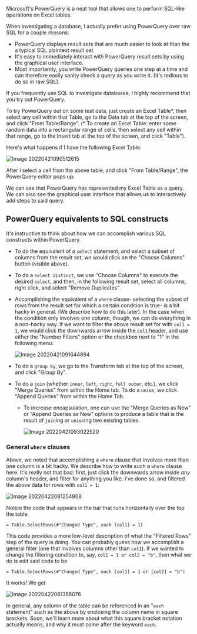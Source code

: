 Microsoft's PowerQuery is a neat tool that allows one to perform SQL-like operations on Excel tables. 

When investigating a database, I actually prefer using PowerQuery over raw SQL for a couple reasons: 

- PowerQuery displays result sets that are much easier to look at than the a typical SQL plaintext result set.
- It's easy to immediately interact with PowerQuery result sets by using the graphical user interface.
- Most importantly, you write PowerQuery queries one step at a time and can therefore easily sanity check a query as you write it. (It's tedious to do so in raw SQL).

If you frequently use SQL to investigate databases, I highly recommend that you try out PowerQuery. 

To try PowerQuery out on some test data, just create an Excel Table*, then select any cell within that Table, go to the Data tab at the top of the screen, and click "From Table/Range". (* To create an Excel Table: enter some random data into a rectangular range of cells, then select any cell within that range, go to the Insert tab at the top of the screen, and click "Table").

Here's what happens if I have the following Excel Table:

![Image 20220421090512615](https://blogs.perficient.com/files/image-20220421090512615-300x191.png)

After I select a cell from the above table, and click "From Table/Range", the PowerQuery editor pops up:

We can see that PowerQuery has represented my Excel Table as a query. We can also see the graphical user interface that allows us to interactively add steps to said query.

## PowerQuery equivalents to SQL constructs

It's instructive to think about how we can accomplish various SQL constructs within PowerQuery.

- To do the equivalent of a `select` statement, and select a subset of columns from the result set, we would click on the "Choose Columns" button (visible above).

- To do a `select distinct`, we use "Choose Columns" to execute the desired `select`, and then, in the following result set, select all columns, right click, and select "Remove Duplicates".

- Accomplishing the equivalent of a `where` clause- selecting the subset of rows from the result set for which a certain condition is true- is a bit hacky in general. (We describe how to do this later). In the case when the condition only involves one column, though, we can do everything in a non-hacky way. If we want to filter the above result set for with `col1 = 1`, we would click the downwards arrow inside the `col1` header, and use either the "Number Filters" option or the checkbox next to "1" in the following menu:

  ![Image 20220421091644894](https://blogs.perficient.com/files/image-20220421091644894-1024x407.png)

- To do a `group by`, we go to the Transform tab at the top of the screen, and click "Group By".

- To do a `join` (whether `inner`, `left`, `right`, `full outer`, etc.), we click "Merge Queries" from within the Home tab. To do a `union`, we click "Append Queries" from within the Home Tab.

  - To increase encapsulation, one can use the "Merge Queries as New" or "Append Queries as New" options to produce a table that is the result of `join`ing or `union`ing two existing tables.

    ![Image 20220421093022520](https://blogs.perficient.com/files/image-20220421093022520.png)

### General `where` clauses

Above, we noted that accomplishing a `where` clause that involves more than one column is a bit hacky. We describe how to write such a `where` clause here. It's really not that bad: first, just click the downwards arrow inside *any* column's header, and filter for anything you like. I've done so, and filtered the above data for rows with `col1 = 1`:

![Image 20220422081254808](https://blogs.perficient.com/files/image-20220422081254808-1024x280.png)

Notice the code that appears in the bar that runs horizontally over the top the table:

```
= Table.SelectRows(#"Changed Type", each [col1] = 1)
```

This code provides a more low-level description of what the "Filtered Rows" step of the query is doing. You can probably guess how we accomplish a general filter (one that involves columns other than `col1`). If we wanted to change the filtering condition to, say, `col1 = 1 or col2 = "b"`, then what we do is edit said code to be 

```
= Table.SelectRows(#"Changed Type", each [col1] = 1 or [col2] = "b")
```

It works! We get

![Image 20220422081358076](https://blogs.perficient.com/files/image-20220422081358076-1024x303.png)

In general, any column of the table can be referenced in an "`each` statement" such as the above by enclosing the column name in square brackets. Soon, we'll learn more about what this square bracket notation actually means, and why it must come after the keyword `each`. 